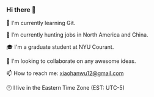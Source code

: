 ### Hi there 👋

🌱 I'm currently learning Git.

🔭 I’m currently hunting jobs in North America and China.

🎓 I'm a graduate student at NYU Courant.

👯 I'm looking to collaborate on any awesome ideas.

📫 How to reach me: xiaohanwu12@gmail.com

🕛 I live in the Eastern Time Zone (EST: UTC-5)

<!--
**wxharry/wxharry** is a ✨ _special_ ✨ repository because its `README.md` (this file) appears on your GitHub profile.

Here are some ideas to get you started:

- 🔭 I’m currently working on ...
- 🌱 I’m currently learning ...
- 👯 I’m looking to collaborate on ...
- 🤔 I’m looking for help with ...
- 💬 Ask me about ...
- 📫 How to reach me: ...
- 😄 Pronouns: ...
- ⚡ Fun fact: ...
-->
